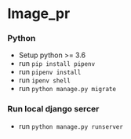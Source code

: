 # Image_pr

### Python 
- Setup python >= 3.6
- run `pip install pipenv`
- run `pipenv install`
- run `ipenv shell`
- run `python manage.py migrate`

### Run local django sercer
- run `python manage.py runserver`
